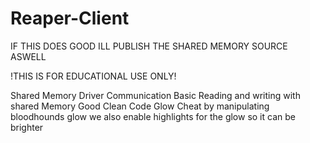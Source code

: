 # Reaper-Client

IF THIS DOES GOOD ILL PUBLISH THE SHARED MEMORY SOURCE ASWELL


!THIS IS FOR EDUCATIONAL USE ONLY!


<FEATURES>
Shared Memory Driver Communication
Basic Reading and writing with shared Memory
Good Clean Code
Glow Cheat by manipulating bloodhounds glow
we also enable highlights for the glow so it can be brighter


